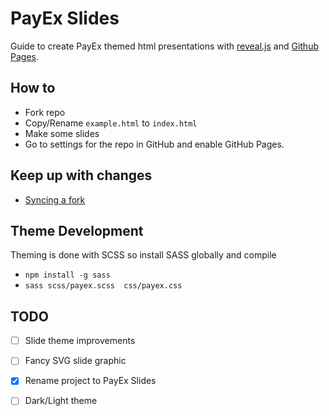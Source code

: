 # PayEx Slides
Guide to create PayEx themed html presentations with [reveal.js](https://github.com/hakimel/reveal.js) and [Github Pages](https://pages.github.com/).

## How to
-  Fork repo
-  Copy/Rename `example.html` to `index.html`
-  Make some slides
-  Go to settings for the repo in GitHub and enable GitHub Pages.

## Keep up with changes
- [Syncing a fork](https://help.github.com/articles/syncing-a-fork/)

## Theme Development
Theming is done with SCSS so install SASS globally and compile
- `npm install -g sass`
- `sass scss/payex.scss  css/payex.css`

## TODO
- [ ] Slide theme improvements
- [ ] Fancy SVG slide graphic
- [x] Rename project to PayEx Slides 
- [ ] Dark/Light theme
  